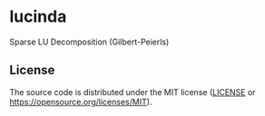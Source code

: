 # lucinda

Sparse LU Decomposition (Gilbert-Peierls)

## License

The source code is distributed under the MIT license ([LICENSE](LICENSE) or
https://opensource.org/licenses/MIT).